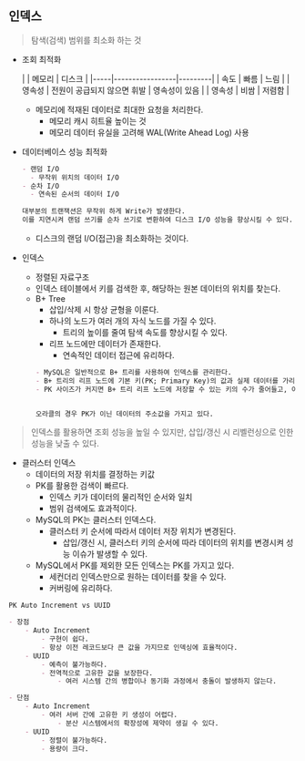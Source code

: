 ## 인덱스

> 탐색(검색) 범위를 최소화 하는 것

- 조회 최적화

  |     | 메모리             | 디스크     |
                        |-----|-----------------|---------|
  | 속도  | 빠름              | 느림      |
  | 영속성 | 전원이 공급되지 않으면 휘발 | 영속성이 있음 |
  | 영속성 | 비쌈              | 저렴함     |
    - 메모리에 적재된 데이터로 최대한 요청을 처리한다.
        - 메모리 캐시 히트율 높이는 것
        - 메모리 데이터 유실을 고려해 WAL(Write Ahead Log) 사용

- 데이터베이스 성능 최적화
  ```markdown
  - 랜덤 I/O
    - 무작위 위치의 데이터 I/O
  - 순차 I/O
    - 연속된 순서의 데이터 I/O
    
  대부분의 트랜잭션은 무작위 하게 Write가 발생한다.
  이를 지연시켜 랜덤 쓰기를 순차 쓰기로 변환하여 디스크 I/O 성능을 향상시킬 수 있다.
  ```
    - 디스크의 랜덤 I/O(접근)을 최소화하는 것이다.


- 인덱스
    - 정렬된 자료구조
    - 인덱스 테이블에서 키를 검색한 후, 해당하는 원본 데이터의 위치를 찾는다.
    - B+ Tree
        - 삽입/삭제 시 항상 균형을 이룬다.
        - 하나의 노드가 여러 개의 자식 노드를 가질 수 있다.
            - 트리의 높이를 줄여 탐색 속도를 향상시킬 수 있다.
        - 리프 노드에만 데이터가 존재한다.
            - 연속적인 데이터 접근에 유리하다.
        ```markdown
        - MySQL은 일반적으로 B+ 트리를 사용하여 인덱스를 관리한다.
        - B+ 트리의 리프 노드에 기본 키(PK; Primary Key)의 값과 실제 데이터를 가리키는 포인터를 저장한다.
        - PK 사이즈가 커지면 B+ 트리 리프 노드에 저장할 수 있는 키의 수가 줄어들고, 이로 인해 리벨런싱이 자주 발생한다.
      
      
        오라클의 경우 PK가 이닌 데이터의 주소값을 가지고 있다.
        ```

> 인덱스를 활용하면 조회 성능을 높일 수 있지만, 삽입/갱신 시 리벨런싱으로 인한 성능을 낮출 수 있다.

- 클러스터 인덱스
    - 데이터의 저장 위치를 결정하는 키값
    - PK를 활용한 검색이 빠르다.
        - 인덱스 키가 데이터의 물리적인 순서와 일치
        - 범위 검색에도 효과적이다.
    - MySQL의 PK는 클러스터 인덱스다.
        - 클러스터 키 순서에 따라서 데이터 저장 위치가 변경된다.
            - 삽입/갱신 시, 클러스터 키의 순서에 따라 데이터의 위치를 변경시켜 성능 이슈가 발생할 수 있다.
    - MySQL에서 PK를 제외한 모든 인덱스는 PK를 가지고 있다.
        - 세컨더리 인덱스만으로 원하는 데이터를 찾을 수 있다.
        - 커버링에 유리하다.

```markdown
PK Auto Increment vs UUID

- 장점
    - Auto Increment
        - 구현이 쉽다.
        - 항상 이전 레코드보다 큰 값을 가지므로 인덱싱에 효율적이다.
    - UUID
        - 예측이 불가능하다.
        - 전역적으로 고유한 값을 보장한다.
            - 여러 시스템 간의 병합이나 동기화 과정에서 충돌이 발생하지 않는다.

- 단점
    - Auto Increment
        - 여러 서버 간에 고유한 키 생성이 어렵다.
            - 분산 시스템에서의 확장성에 제약이 생길 수 있다.
    - UUID
        - 정렬이 불가능하다.
        - 용량이 크다.
```

